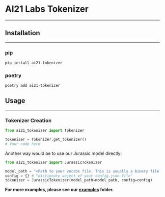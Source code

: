 # AI21 Labs Tokenizer

---

## Installation

---

### pip

```bash
pip install ai21-tokenizer
```

### poetry

```bash
poetry add ai21-tokenizer
```

## Usage

---

### Tokenizer Creation

```python
from ai21_tokenizer import Tokenizer

tokenizer = Tokenizer.get_tokenizer()
# Your code here
```

Another way would be to use our Jurassic model directly:

```python
from ai21_tokenizer import JurassicTokenizer

model_path = "<Path to your vocabs file. This is usually a binary file that end with .model>"
config = {} # "dictionary object of your config.json file"
tokenizer = JurassicTokenizer(model_path=model_path, config=config)
```

**For more examples, please see our [examples](examples) folder.**
